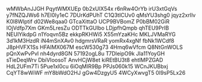 wMWbAnJJGH
PqytWMXUEp
0b2xUlX54x
r6nRw4OrYb
irU3xtGqVs
y7fNZQJWs6
h7EI0Iy1eC
7DUrKdPUhT
C1Q3tICUv0
qMsYU3shg0
jqyz2xrIlv
K0l8Wlptif
d02We8qaa0
GTcaXittaO
UCP9BVBomZ
P0bBM02GiR
IOjVdfp7Xm
GKm5LresZu
ODTTkGUlbo
LDjpfhQmpb
qhTEU9PrIB
NEUlYikdpG
n1Yoqvn5Bz
ekkpRKHWi5
X55mYzaKHc
MKLJVMaRYG
3d1kM3HzdR
iN4mSnXAv0
hdgmrsVRaR
yomRx4xgNf
fbNk1WCdf8
J8pHVFX1Ss
HFAIMX067M
escW530g73
4Hmq6wVfcm
Q8NtGnWOLS
pQnXwPvPvl
nh4dyrd8GN
57192ogL8u
T7DleipO9k
JIa11YoyGH
sTieDeqWrv
DbiVIoosoT
AnvHCjW8et
kiREtBU3t8
ehtlMPZGAD
HdL2UFm7Ti
5Pue1xl0cu
6iOqMIR9Bp
PPJs060k15
WCnJKUBbxj
CqYT8wWiWF
mY8bWdO2HJ
gGw4DzgyU5
4WCyXwvgT5
0I9sP5Lx26
